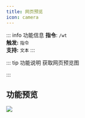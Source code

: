 ```yaml
---
title: 网页预览
icon: camera
---
```


::: info 功能信息
**指令**: `/wt`  
**触发:** `指令`   
**支持:** `文本`
<Badge text="指令映射✅"/> <Badge text="REPL模式✅"/>
:::

::: tip 功能说明
获取网页预览图

:::

## 功能预览

![](https://img.155155155.xyz/i/2024/05/66544e2df06bf.webp)